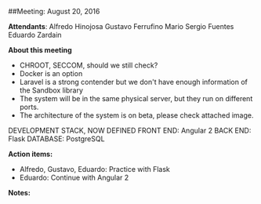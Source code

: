 ##Meeting: August 20, 2016

**Attendants**: 
     Alfredo Hinojosa               Gustavo Ferrufino
     Mario Sergio Fuentes           Eduardo Zardain
     
**About this meeting**


* CHROOT, SECCOM, should we still check?
* Docker is an option
* Laravel is a strong contender but we don't have enough information of the Sandbox library
* The system will be in the same physical server, but they run on different ports.
* The architecture of the system is on beta, please check attached image.


DEVELOPMENT STACK, NOW DEFINED
FRONT END: Angular 2
BACK END: Flask
DATABASE: PostgreSQL


**Action items:**


* Alfredo, Gustavo, Eduardo: Practice with Flask
* Eduardo: Continue with Angular 2


**Notes:**

